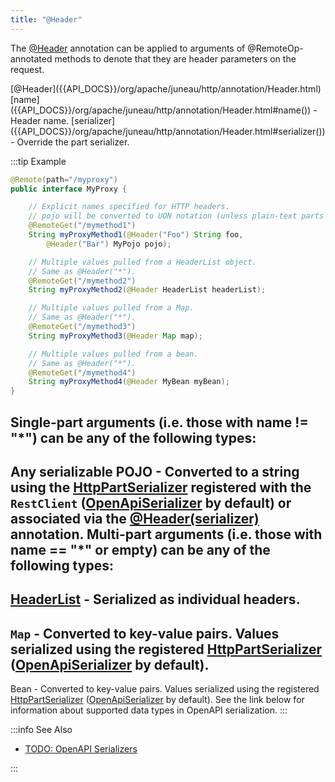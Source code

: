 ```yaml
---
title: "@Header"
---
```


The [@Header]({{API_DOCS}}/org/apache/juneau/http/annotation/Header.html) annotation can be applied to arguments of @RemoteOp-annotated methods to denote that they are header parameters on the request.

<tree>
<node-0><java-annotation>[@Header]({{API_DOCS}}/org/apache/juneau/http/annotation/Header.html)</java-annotation></node-0>
<node-1><java-field>[name]({{API_DOCS}}/org/apache/juneau/http/annotation/Header.html#name()) - Header name.</java-field></node-1>
<node-1><java-field>[serializer]({{API_DOCS}}/org/apache/juneau/http/annotation/Header.html#serializer()) - Override the part serializer.</java-field></node-1>
</tree>

:::tip Example
```java
@Remote(path="/myproxy")
public interface MyProxy {

    // Explicit names specified for HTTP headers.
    // pojo will be converted to UON notation (unless plain-text parts enabled).
    @RemoteGet("/mymethod1")
    String myProxyMethod1(@Header("Foo") String foo,
        @Header("Bar") MyPojo pojo);

    // Multiple values pulled from a HeaderList object.
    // Same as @Header("*").
    @RemoteGet("/mymethod2")
    String myProxyMethod2(@Header HeaderList headerList);

    // Multiple values pulled from a Map.
    // Same as @Header("*").
    @RemoteGet("/mymethod3")
    String myProxyMethod3(@Header Map map);

    // Multiple values pulled from a bean.
    // Same as @Header("*").
    @RemoteGet("/mymethod4")
    String myProxyMethod4(@Header MyBean myBean);
}
```

Single-part arguments (i.e. those with name != "*") can be any of the following types:
-
Any serializable POJO - Converted to a string using the [HttpPartSerializer]({{API_DOCS}}/org/apache/juneau/httppart/HttpPartSerializer.html) registered with the
`RestClient` ([OpenApiSerializer]({{API_DOCS}}/org/apache/juneau/oapi/OpenApiSerializer.html) by default) or associated via the [@Header(serializer)]({{API_DOCS}}/org/apache/juneau/http/annotation/Header.html#serializer()) annotation.
Multi-part arguments (i.e. those with name == "*" or empty) can be any of the following types:
-
[HeaderList]({{API_DOCS}}/org/apache/juneau/http/header/HeaderList.html) - Serialized as individual headers.
-
`Map` - Converted to key-value pairs.
Values serialized using the registered [HttpPartSerializer]({{API_DOCS}}/org/apache/juneau/httppart/HttpPartSerializer.html) ([OpenApiSerializer]({{API_DOCS}}/org/apache/juneau/oapi/OpenApiSerializer.html) by default).
-
Bean - Converted to key-value pairs.
Values serialized using the registered [HttpPartSerializer]({{API_DOCS}}/org/apache/juneau/httppart/HttpPartSerializer.html) ([OpenApiSerializer]({{API_DOCS}}/org/apache/juneau/oapi/OpenApiSerializer.html) by default).
See the link below for information about supported data types in OpenAPI serialization.
:::

:::info See Also

- [TODO: OpenAPI Serializers](TODO.md)

:::